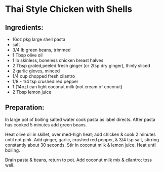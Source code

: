 Thai Style Chicken with Shells
==============================

Ingredients:
------------

- 16oz pkg large shell pasta
- salt
- 3/4 lb green beans, trimmed
- 1 Tbsp olive oil
- 1 lb skinless, boneless chicken breast halves
- 2 Tbsp grated,peeled fresh ginger (or 2tsp dry ginger), thinly sliced
- 2 garlic gloves, minced
- 1/4 cup chopped fresh cilantro
- 1/8 - 1/4 tsp crushed red pepper
- 1 (14oz) can light coconut milk (not cream of coconut)
- 2 Tbsp lemon juice

Preparation:
------------

In large pot of boiling salted water cook pasta as label directs. After pasta
has cooked 5 minutes add green beans.

Heat olive oil in skillet, over med-high heat; add chicken & cook 2 minutes
until not pink. Add ginger, garlic, crushed red pepper, & 3/4 tsp salt,
stirring constantly about 30 seconds. Stir in coconut milk & lemon juice. Heat
until boiling.

Drain pasta & beans, return to pot. Add coconut milk mix & cilantro; toss well.

[source]: Mom